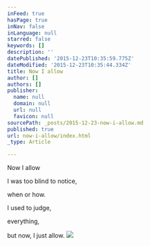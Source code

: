 ```yaml
---
inFeed: true
hasPage: true
inNav: false
inLanguage: null
starred: false
keywords: []
description: ''
datePublished: '2015-12-23T10:35:59.775Z'
dateModified: '2015-12-23T10:35:44.334Z'
title: Now I allow
author: []
authors: []
publisher:
  name: null
  domain: null
  url: null
  favicon: null
sourcePath: _posts/2015-12-23-now-i-allow.md
published: true
url: now-i-allow/index.html
_type: Article

---
```

Now I allow

I was too blind
to notice, 

when or how. 

I used to judge, 

everything, 

but now,
I just allow. ![](https://the-grid-user-content.s3-us-west-2.amazonaws.com/3af74334-5786-4c4d-9e6f-bb5d4d58ce28.jpg)